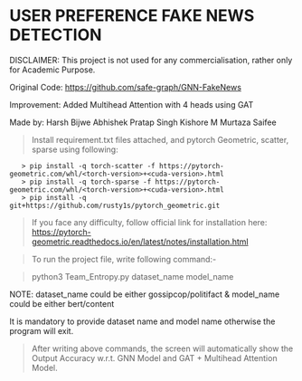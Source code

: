 # USER PREFERENCE FAKE NEWS DETECTION

DISCLAIMER: This project is not used for any commercialisation, rather only for Academic Purpose. 

Original Code: https://github.com/safe-graph/GNN-FakeNews

Improvement: Added Multihead Attention with 4 heads using GAT 
 																
 																
Made by: 
   Harsh Bijwe
   Abhishek Pratap Singh
   Kishore M
   Murtaza Saifee
   
> Install requirement.txt files attached, and pytorch Geometric, scatter, sparse using following:

       > pip install -q torch-scatter -f https://pytorch-geometric.com/whl/<torch-version>+<cuda-version>.html
       > pip install -q torch-sparse -f https://pytorch-geometric.com/whl/<torch-version>+<cuda-version>.html
       > pip install -q git+https://github.com/rusty1s/pytorch_geometric.git
       
> If you face any difficulty, follow official link for installation here: https://pytorch-geometric.readthedocs.io/en/latest/notes/installation.html

 																
 															
> To run the project file, write following command:-
 													
> python3 Team_Entropy.py dataset_name model_name
 														
NOTE: dataset_name could be either gossipcop/politifact & model_name could be either bert/content
 															  
 															  
It is mandatory to provide dataset name and model name otherwise the program will exit.
 															  
> After writing above commands, the screen will automatically show the Output Accuracy w.r.t. GNN Model and GAT + Multihead Attention Model.
